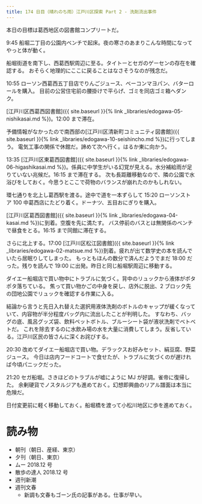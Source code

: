 ```yaml
---
title: 174 日目（晴れのち雨）江戸川区探索 Part 2 - 洗剤流出事件
---
```


本日の目標は葛西地区の図書館コンプリートだ。

9:45 船堀二丁目の公園内ベンチで起床。夜の寒さのあまりこんな時間になってやっと体が動く。

船堀街道を南下し、西葛西駅周辺に至る。タイトーとセガのゲーセンの存在を確認する。
おそらく地理的にここに戻ることはなさそうなのが残念だ。

10:55 ローソン西葛西五丁目店でりんごジュース、ベーコンマヨパン、バターロールを購入。
目前の公営住宅前の腰掛けで平らげ、ゴミを同店ゴミ箱へダンク。

[江戸川区西葛西図書館]({{ site.baseurl }}{% link _libraries/edogawa-05-nishikasai.md %})。12:00 まで滞在。

予備情報がなかったので南西部の[江戸川区清新町コミュニティ図書館]({{ site.baseurl }}{% link _libraries/edogawa-10-seishincho.md %})に行ってしまう。
電気工事の関係で休館だ。諦めて次へ行く。はるか東に向かう。

13:35 [江戸川区東葛西図書館]({{ site.baseurl }}{% link _libraries/edogawa-06-higashikasai.md %})。係員に中学生がいる幻覚が見える。水分補給雨が足りていない兆候だ。16:15 まで滞在する。
次も長距離移動なので、隣の公園で水浴びをしておく。今思うとここで荷物のバランスが崩れたのかもしれない。

環七通りを北上し葛西駅を渡る。途中で道を一本ずらして
15:20 ローソンストア 100 中葛西店にたどり着く。ドーナツ、五目おにぎりを購入。

[江戸川区葛西図書館]({{ site.baseurl }}{% link _libraries/edogawa-04-kasai.md %})に到着。空腹を先に満たす。
バス停前のバスとは無関係のベンチで昼食をとる。16:15 まで同館に滞在する。

さらに北上する。17:00 [江戸川区松江図書館]({{ site.baseurl }}{% link _libraries/edogawa-02-matsue.md %})到着。疲れが出て数学史の本を読んでいたら居眠りしてしまった。
もっともほんの数分で済んだようでまだ 18:00 だった。残りを読んで 19:00 に出発。昨日と同じ船堀駅周辺に移動する。

ダイエー船堀店で買い物中にトラブルに気づく。背中のリュックから液体がポタポタ落ちている。
焦って買い物かごの中身を戻し、店外に脱出、2 ブロック先の団地公園でリュックを確認する作業に入る。

結論から言うと先日入れ替えた選択用液体洗剤のボトルのキャップが緩くなっていて、内容物が半分程度バッグ内に流出したことが判明した。
すなわち、バッグの底、風呂グッズ袋、飲料ペットボトル、ブルーシート袋が液状洗剤でベトベトだ。
これを除去するのに水飲み場の水を大量に消費してしまう。反省している。江戸川区民の皆さんに深くお詫びする。

20:30 改めてダイエー船堀店で買い物。デラックスお好みセット、絹豆腐、野菜ジュース。
今日は店内フードコートで食せたが、トラブルに気づくのが遅ければ今頃パニックだった。

21:20 セガ船堀。さきほどのトラブルが嘘にように MJ が好調。雀帝に復帰した。
余剰硬貨でノスタルジアも進めておく。幻想即興曲のリアル譜面は本当に危険だ。

日付変更前に軽く移動しておく。船堀橋を渡って小松川地区に歩を進めておく。

# 読み物

* 朝刊（朝日、産経、東京）
* 夕刊（朝日、東京）
* ムー 2018.12 号
* 散歩の達人 2018.12 号
* 週刊新潮
* 週刊文春
  * 新調も文春もゴーン氏の記事がある。仕事が早い。
